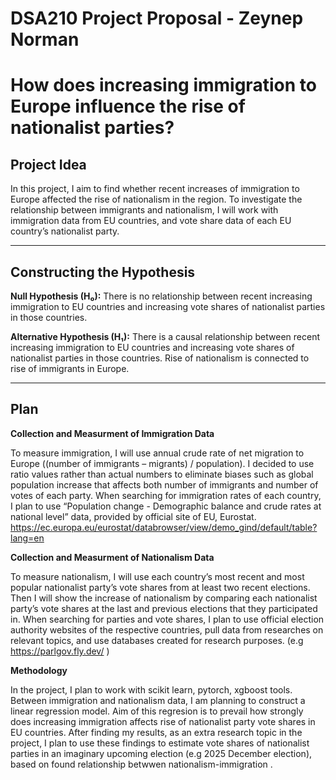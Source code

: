 # DSA210 Project Proposal - Zeynep Norman
# How does increasing immigration to Europe influence the rise of nationalist parties?

## Project Idea
In this project, I aim to find whether recent increases of immigration to Europe affected the rise of nationalism in the region. To investigate the relationship between immigrants and nationalism, I will work with immigration data from EU countries, and vote share data of each EU country’s nationalist party. 

---

## Constructing the Hypothesis
**Null Hypothesis (H₀):** There is no relationship between recent increasing immigration to EU countries and increasing vote shares of nationalist parties in those countries.

**Alternative Hypothesis (H₁):** There is a causal relationship between recent increasing immigration to EU countries and increasing vote shares of nationalist parties in those countries. Rise of nationalism is connected to rise of immigrants in Europe. 

---

## Plan

**Collection and Measurment of Immigration Data**

To measure immigration, I will use annual crude rate of net migration to Europe ((number of immigrants – migrants) / population). I decided to use ratio values rather than actual numbers to eliminate biases such as global population increase that affects both number of immigrants and number of votes of each party. When searching for immigration rates of each country, I plan to use “Population change - Demographic balance and crude rates at national level” data, provided by official site of EU, Eurostat.  https://ec.europa.eu/eurostat/databrowser/view/demo_gind/default/table?lang=en 

**Collection and Measurment of Nationalism Data**

To measure nationalism, I will use each country’s most recent and most popular nationalist party’s vote shares from at least two recent elections. Then I will show the increase of nationalism by comparing each nationalist party’s vote shares at the last and previous elections that they participated in. When searching for parties and vote shares, I plan to use official election authority websites of the respective countries, pull data from researches on relevant topics, and use databases created for research purposes. (e.g  https://parlgov.fly.dev/ )

**Methodology**

In the project, I plan to work with scikit learn, pytorch, xgboost tools. Between immigration and nationalism data, I am planning to construct a linear regression model. Aim of this regresion is to prevail how strongly does increasing immigration affects rise of nationalist party vote shares in EU countries. After finding my results, as an extra research topic in the project, I plan to use these findings to estimate vote shares of nationalist parties in an imaginary upcoming election (e.g 2025 December election), based on found relationship betwwen nationalism-immigration . 



